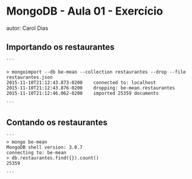 # MongoDB - Aula 01 - Exercício
autor: Carol Dias

## Importando os restaurantes

    ```

    > mongoimport --db be-mean --collection restaurantes --drop --file restaurantes.json
    2015-11-10T21:12:43.873-0200    connected to: localhost
    2015-11-10T21:12:43.876-0200    dropping: be-mean.restaurantes
    2015-11-10T21:12:46.062-0200    imported 25359 documents

    ```

## Contando os restaurantes

    ```
    > mongo be-mean
    MongoDB shell version: 3.0.7
    connecting to: be-mean
    > db.restaurantes.find({}).count()
    25359

    ```